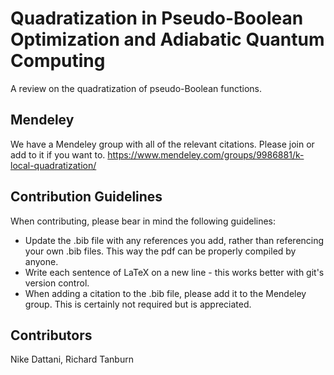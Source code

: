 # Quadratization in Pseudo-Boolean Optimization and Adiabatic Quantum Computing
A review on the quadratization of pseudo-Boolean functions.

## Mendeley
We have a Mendeley group with all of the relevant citations. Please join or add to it if you want to.
https://www.mendeley.com/groups/9986881/k-local-quadratization/

## Contribution Guidelines
When contributing, please bear in mind the following guidelines:
- Update the .bib file with any references you add, rather than referencing your own .bib files. This way the pdf can be properly compiled by anyone.
- Write each sentence of LaTeX on a new line - this works better with git's version control.
- When adding a citation to the .bib file, please add it to the Mendeley group. This is certainly not required but is appreciated.

## Contributors
Nike Dattani, Richard Tanburn
